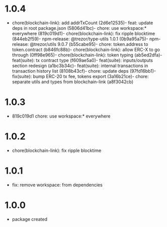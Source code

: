 # 1.0.4

-   chore(blockchain-link): add addrTxCount (2d6e12535)- feat: update deps in root package.json (5806d41bc)- chore: use workspace:\* everywhere (819c019d1)- chore(blockchain-link): fix ripple blocktime (844eb2f59)- npm-release: @trezor/type-utils 1.0.1 (0b9a95a75)- npm-release: @trezor/utils 9.0.7 (b55cabe95)- chore: token.address to token.contract (b846fc88b)- chore(blockchain-link): allow ERC-X to go through (0ff98e965)- chore(blockchain-link): token typing (ab5ed2dfa)- feat(suite): tx contract type (f609ae5a0)- feat(suite): inputs/outputs section redesign (a1bc3b34c)- feat(suite): internal transactions in transaction history list (8108b43cf)- chore: update deps (97fd16bb1)- fix(suite): bump ERC-20 tx fee, tokens export (3a16b21ce)- chore: separate utils and types from blockchain-link (a8f3042cb)

# 1.0.3

-   819c019d1 chore: use workspace:\* everywhere

# 1.0.2

-   chore(blockchain-link): fix ripple blocktime

# 1.0.1

-   fix: remove workspace: from dependencies

# 1.0.0

-   package created
